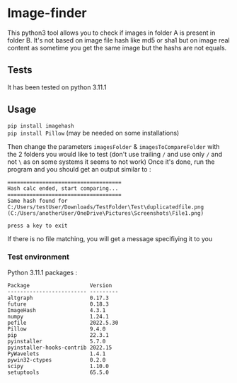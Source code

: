 # Image-finder
This python3 tool allows you to check if images in folder A is present in folder B.
It's not based on image file hash like md5 or sha1 but on image real content as sometime you get the same image but the hashs are not equals.

## Tests
It has been tested on python 3.11.1

## Usage
`pip install imagehash`  
`pip install Pillow` (may be needed on some installations)

Then change the parameters `imagesFolder` & `imagesToCompareFolder` with the 2 folders you would like to test (don't use trailing `/` and use only `/` and not `\` as on some systems it seems to not work)
Once it's done, run the program and you should get an output similar to :
```
====================================
Hash calc ended, start comparing...
====================================
Same hash found for C:/Users/testUser/Downloads/TestFolder\Test\duplicatedfile.png (C:/Users/anotherUser/OneDrive\Pictures\Screenshots\File1.png)

press a key to exit
```
If there is no file matching, you will get a message specifiying it to you

### Test environment
Python 3.11.1 packages :
```
Package                   Version
------------------------- ---------
altgraph                  0.17.3
future                    0.18.3
ImageHash                 4.3.1
numpy                     1.24.1
pefile                    2022.5.30
Pillow                    9.4.0
pip                       22.3.1
pyinstaller               5.7.0
pyinstaller-hooks-contrib 2022.15
PyWavelets                1.4.1
pywin32-ctypes            0.2.0
scipy                     1.10.0
setuptools                65.5.0
```
